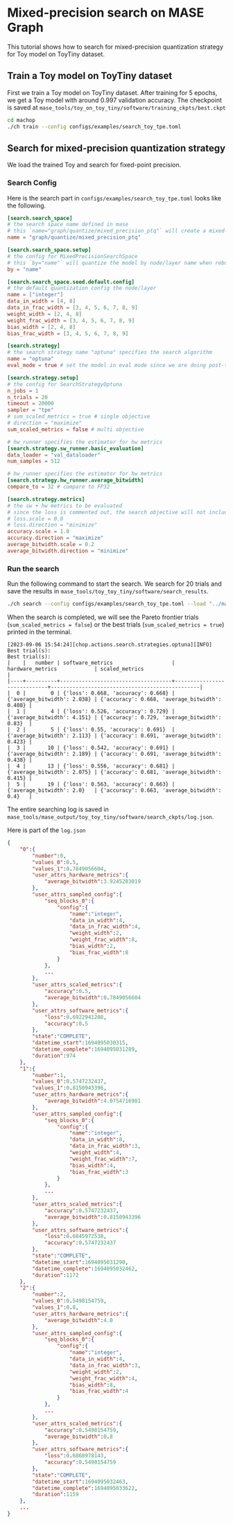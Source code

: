 # Mixed-precision search on MASE Graph

This tutorial shows how to search for mixed-precision quantization strategy for Toy model on ToyTiny dataset.

## Train a Toy model on ToyTiny dataset

First we train a Toy model on ToyTiny dataset. After training for 5 epochs, we get a Toy model with around 0.997 validation accuracy. The checkpoint is saved at `mase_tools/toy_on_toy_tiny/software/training_ckpts/best.ckpt`


```bash
cd machop
./ch train --config configs/examples/search_toy_tpe.toml
```

## Search for mixed-precision quantization strategy

We load the trained Toy and search for fixed-point precision.

### Search Config

Here is the search part in `configs/examples/search_toy_tpe.toml` looks like the following.

```toml
[search.search_space]
# the search space name defined in mase
# this `name="graph/quantize/mixed_precision_ptq"` will create a mixed-precision post-training-quantization search space
name = "graph/quantize/mixed_precision_ptq"

[search.search_space.setup]
# the config for MixedPrecisionSearchSpace
# this `by="name"` will quantize the model by node/layer name when rebuilding the model
by = "name"

[search.search_space.seed.default.config]
# the default quantization config the node/layer
name = ["integer"]
data_in_width = [4, 8]
data_in_frac_width = [3, 4, 5, 6, 7, 8, 9]
weight_width = [2, 4, 8]
weight_frac_width = [3, 4, 5, 6, 7, 8, 9]
bias_width = [2, 4, 8]
bias_frac_width = [3, 4, 5, 6, 7, 8, 9]

[search.strategy]
# the search strategy name "optuna" specifies the search algorithm
name = "optuna"
eval_mode = true # set the model in eval mode since we are doing post-training quantization

[search.strategy.setup]
# the config for SearchStrategyOptuna
n_jobs = 1
n_trials = 20
timeout = 20000
sampler = "tpe"
# sum_scaled_metrics = true # single objective
# direction = "maximize"
sum_scaled_metrics = false # multi objective

# hw_runner specifies the estimator for hw metrics
[search.strategy.sw_runner.basic_evaluation]
data_loader = "val_dataloader"
num_samples = 512

# hw_runner specifies the estimator for hw metrics
[search.strategy.hw_runner.average_bitwidth]
compare_to = 32 # compare to FP32

[search.strategy.metrics]
# the sw + hw metrics to be evaluated
# since the loss is commented out, the search objective will not include this term
# loss.scale = 0.0
# loss.direction = "minimize"
accuracy.scale = 1.0
accuracy.direction = "maximize"
average_bitwidth.scale = 0.2
average_bitwidth.direction = "minimize"
```

### Run the search

Run the following command to start the search. We search for 20 trials and save the results in `mase_tools/toy_toy_tiny/software/search_results`.

```bash
./ch search --config configs/examples/search_toy_tpe.toml --load "../mase_output/toy_toy_tiny/software/training_ckpts/best.ckpt" --load-type pl
```

When the search is completed, we will see the Pareto frontier trials (`sum_scaled_metrics = false`) or the best trials (`sum_scaled_metrics = true`) printed in the terminal.

```text
[2023-09-06 15:54:24][chop.actions.search.strategies.optuna][INFO] Best trial(s):
Best trial(s):
|    |   number | software_metrics                   | hardware_metrics            | scaled_metrics                                 |
|----+----------+------------------------------------+-----------------------------+------------------------------------------------|
|  0 |        0 | {'loss': 0.668, 'accuracy': 0.668} | {'average_bitwidth': 2.038} | {'accuracy': 0.668, 'average_bitwidth': 0.408} |
|  1 |        4 | {'loss': 0.526, 'accuracy': 0.729} | {'average_bitwidth': 4.151} | {'accuracy': 0.729, 'average_bitwidth': 0.83}  |
|  2 |        5 | {'loss': 0.55, 'accuracy': 0.691}  | {'average_bitwidth': 2.113} | {'accuracy': 0.691, 'average_bitwidth': 0.423} |
|  3 |       10 | {'loss': 0.542, 'accuracy': 0.691} | {'average_bitwidth': 2.189} | {'accuracy': 0.691, 'average_bitwidth': 0.438} |
|  4 |       13 | {'loss': 0.556, 'accuracy': 0.681} | {'average_bitwidth': 2.075} | {'accuracy': 0.681, 'average_bitwidth': 0.415} |
|  5 |       19 | {'loss': 0.563, 'accuracy': 0.663} | {'average_bitwidth': 2.0}   | {'accuracy': 0.663, 'average_bitwidth': 0.4}   |

```

The entire searching log is saved in `mase_tools/mase_output/toy_toy_tiny/software/search_ckpts/log.json`.

Here is part of the `log.json`

```json
{
    "0":{
        "number":0,
        "values_0":0.5,
        "values_1":0.7849056604,
        "user_attrs_hardware_metrics":{
            "average_bitwidth":3.9245283019
        },
        "user_attrs_sampled_config":{
            "seq_blocks_0":{
                "config":{
                    "name":"integer",
                    "data_in_width":4,
                    "data_in_frac_width":4,
                    "weight_width":2,
                    "weight_frac_width":8,
                    "bias_width":2,
                    "bias_frac_width":8
                }
            },
            ...
        },
        "user_attrs_scaled_metrics":{
            "accuracy":0.5,
            "average_bitwidth":0.7849056604
        },
        "user_attrs_software_metrics":{
            "loss":0.6922941208,
            "accuracy":0.5
        },
        "state":"COMPLETE",
        "datetime_start":1694095030315,
        "datetime_complete":1694095031289,
        "duration":974
    },
    "1":{
        "number":1,
        "values_0":0.5747232437,
        "values_1":0.8150943396,
        "user_attrs_hardware_metrics":{
            "average_bitwidth":4.0754716981
        },
        "user_attrs_sampled_config":{
            "seq_blocks_0":{
                "config":{
                    "name":"integer",
                    "data_in_width":8,
                    "data_in_frac_width":3,
                    "weight_width":4,
                    "weight_frac_width":7,
                    "bias_width":4,
                    "bias_frac_width":3
                }
            },
            ...
        },
        "user_attrs_scaled_metrics":{
            "accuracy":0.5747232437,
            "average_bitwidth":0.8150943396
        },
        "user_attrs_software_metrics":{
            "loss":0.6845972538,
            "accuracy":0.5747232437
        },
        "state":"COMPLETE",
        "datetime_start":1694095031290,
        "datetime_complete":1694095032462,
        "duration":1172
    },
    "2":{
        "number":2,
        "values_0":0.5498154759,
        "values_1":0.8,
        "user_attrs_hardware_metrics":{
            "average_bitwidth":4.0
        },
        "user_attrs_sampled_config":{
            "seq_blocks_0":{
                "config":{
                    "name":"integer",
                    "data_in_width":4,
                    "data_in_frac_width":3,
                    "weight_width":2,
                    "weight_frac_width":4,
                    "bias_width":8,
                    "bias_frac_width":4
                }
            },
            ...
        },
        "user_attrs_scaled_metrics":{
            "accuracy":0.5498154759,
            "average_bitwidth":0.8
        },
        "user_attrs_software_metrics":{
            "loss":0.6868978143,
            "accuracy":0.5498154759
        },
        "state":"COMPLETE",
        "datetime_start":1694095032463,
        "datetime_complete":1694095033622,
        "duration":1159
    },
    ...
}
```